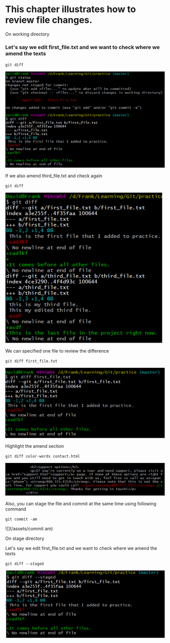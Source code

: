 # This chapter illustrates how to review file changes.

On working directory

### Let's say we edit first\_file.txt and we want to check where we amend the texts

`git diff`

![](/assets/gitDiff)

If we also amend third\_file.txt and check again

`git diff`

![](/assets/gitDiffAll)

We can specified one file to review the difference

`git diff first_file.txt`

![](/assets/gitDiffOneFile)

Highlight the amend section

`git diff color-words contact.html`

![](/assets/hightlint.png)

Also, you can stage the file and commit at the same time using following command

`git commit -am`

![](/assets/commit am)

On stage directory

Let's say we edit first\_file.txt and we want to check where we amend the texts

`git diff --staged`

![](/assets/gitDiffStaged)


